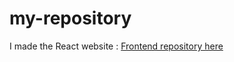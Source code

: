 # my-repository
I made the React website : [Frontend repository here](https://github.com/Aurelily/vinted-react-frontend)
